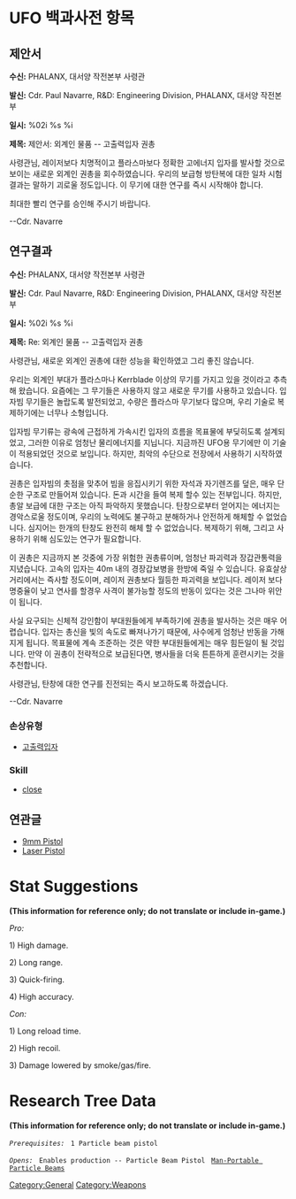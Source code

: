 # UFO 백과사전 항목

## 제안서

**수신:** PHALANX, 대서양 작전본부 사령관

**발신:** Cdr. Paul Navarre, R&D: Engineering Division, PHALANX, 대서양
작전본부

**일시:** %02i %s %i

**제목:** 제안서: 외계인 물품 -- 고출력입자 권총

사령관님, 레이저보다 치명적이고 플라스마보다 정확한 고에너지 입자를
발사할 것으로 보이는 새로운 외계인 권총을 회수하였습니다. 우리의 보급형
방탄복에 대한 일차 시험결과는 말하기 괴로울 정도입니다. 이 무기에 대한
연구를 즉시 시작해야 합니다.

최대한 빨리 연구를 승인해 주시기 바랍니다.

--Cdr. Navarre

## 연구결과

**수신:** PHALANX, 대서양 작전본부 사령관

**발신:** Cdr. Paul Navarre, R&D: Engineering Division, PHALANX, 대서양
작전본부

**일시:** %02i %s %i

**제목:** Re: 외계인 물품 -- 고출력입자 권총

사령관님, 새로운 외계인 권총에 대한 성능을 확인하였고 그리 좋진
않습니다.

우리는 외계인 부대가 플라스마나 Kerrblade 이상의 무기를 가지고 있을
것이라고 추측해 왔습니다. 요즘에는 그 무기들은 사용하지 않고 새로운
무기를 사용하고 있습니다. 입자빔 무기들은 놀랍도록 발전되었고, 수량은
플라스마 무기보다 많으며, 우리 기술로 복제하기에는 너무나 소형입니다.

입자빔 무기류는 광속에 근접하게 가속시킨 입자의 흐름을 목표물에
부딪히도록 설계되었고, 그러한 이유로 엄청난 물리에너지를 지닙니다.
지금까진 UFO용 무기에만 이 기술이 적용되었던 것으로 보입니다. 하지만,
최악의 수단으로 전장에서 사용하기 시작하였습니다.

권총은 입자빔의 촛점을 맞추어 빔을 응집시키기 위한 자석과 자기렌즈를
덮은, 매우 단순한 구조로 만들어져 있습니다. 돈과 시간을 들여 복제 할수
있는 전부입니다. 하지만, 총알 보급에 대한 구조는 아직 파악하지
못했습니다. 탄창으로부터 얻어지는 에너지는 경악스로울 정도이며, 우리의
노력에도 불구하고 분해하거나 안전하게 해체할 수 없었습니다. 심지어는
한개의 탄창도 완전히 해체 할 수 없었습니다. 복제하기 위해, 그리고
사용하기 위해 심도있는 연구가 필요합니다.

이 권총은 지금까지 본 것중에 가장 위험한 권총류이며, 엄청난 파괴력과
장갑관통력을 지녔습니다. 고속의 입자는 40m 내의 경장갑보병을 한방에 죽일
수 있습니다. 유효살상거리에서는 즉사할 정도이며, 레이저 권총보다 월등한
파괴력을 보입니다. 레이저 보다 명중율이 낮고 연사를 할경우 사격이
불가능할 정도의 반동이 있다는 것은 그나마 위안이 됩니다.

사실 요구되는 신체적 강인함이 부대원들에게 부족하기에 권총을 발사하는
것은 매우 어렵습니다. 입자는 총신을 빛의 속도로 빠져나가기 때문에,
사수에게 엄청난 반동을 가해지게 됩니다. 목표물에 계속 조준하는 것은 약한
부대원들에게는 매우 힘든일이 될 것입니다. 만약 이 권총이 전략적으로
보급된다면, 병사들을 더욱 튼튼하게 훈련시키는 것을 추천합니다.

사령관님, 탄창에 대한 연구를 진전되는 즉시 보고하도록 하겠습니다.

--Cdr. Navarre

### 손상유형

- [고출력입자](손상유형/고출력입자 "wikilink")

### Skill

- [close](Skills/close "wikilink")

## 연관글

- [9mm Pistol](Equipment/Secondary_Weapons/9mm_Pistol "wikilink")
- [Laser Pistol](Equipment/Secondary_Weapons/Laser_Pistol "wikilink")

# Stat Suggestions

**(This information for reference only; do not translate or include
in-game.)**

*Pro:*

1\) High damage.

2\) Long range.

3\) Quick-firing.

4\) High accuracy.

*Con:*

1\) Long reload time.

2\) High recoil.

3\) Damage lowered by smoke/gas/fire.

# Research Tree Data

**(This information for reference only; do not translate or include
in-game.)**

*`Prerequisites:`*
` 1 Particle beam pistol`

*`Opens:`*
` Enables production -- Particle Beam Pistol`
` `[`Man-Portable Particle Beams`](Research/Man-Portable_Particle_Beams "wikilink")

[Category:General](Category:General "wikilink")
[Category:Weapons](Category:Weapons "wikilink")